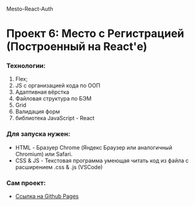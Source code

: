 Mesto-React-Auth

# Проект 6: Место c Регистрацией (Построенный на React'е)


### Технологии:
1. Flex;
2. JS с организацией кода по ООП
3. Адаптивная вёрстка
4. Файловая структура по БЭМ
5. Grid
6. Валидация форм
7. библиотека JavaScript - React

### Для запуска нужен:
* HTML - Бразуер Chrome (Яндекс Браузер или аналогичный Chromium) или Safari.
* CSS & JS - Текстовая программа умеющая читать код из файла с расширением .css & .js (VSCode)


### Сам проект:
* [Ссылка на Github Pages](https://z1zan.github.io/react-mesto-auth/)

